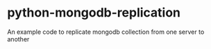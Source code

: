 # python-mongodb-replication
An example code to replicate mongodb collection from one server to another
